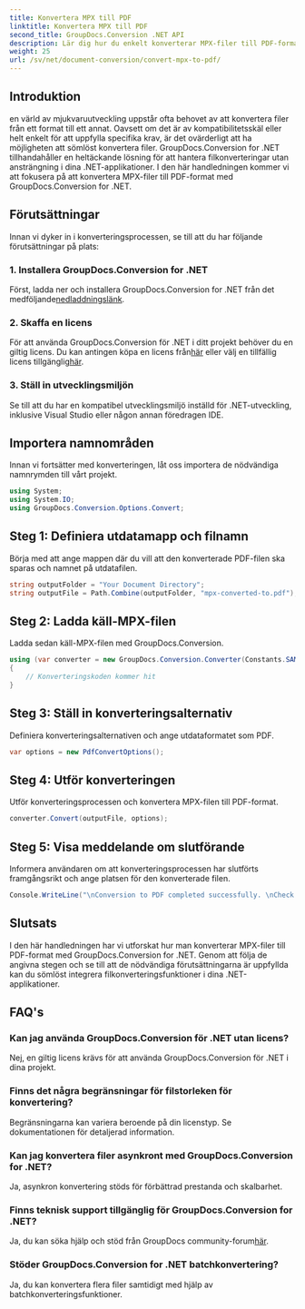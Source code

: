 ```yaml
---
title: Konvertera MPX till PDF
linktitle: Konvertera MPX till PDF
second_title: GroupDocs.Conversion .NET API
description: Lär dig hur du enkelt konverterar MPX-filer till PDF-format med GroupDocs.Conversion for .NET. Följ vår steg-för-steg-guide.
weight: 25
url: /sv/net/document-conversion/convert-mpx-to-pdf/
---
```

## Introduktion
en värld av mjukvaruutveckling uppstår ofta behovet av att konvertera filer från ett format till ett annat. Oavsett om det är av kompatibilitetsskäl eller helt enkelt för att uppfylla specifika krav, är det ovärderligt att ha möjligheten att sömlöst konvertera filer. GroupDocs.Conversion for .NET tillhandahåller en heltäckande lösning för att hantera filkonverteringar utan ansträngning i dina .NET-applikationer. I den här handledningen kommer vi att fokusera på att konvertera MPX-filer till PDF-format med GroupDocs.Conversion for .NET.
## Förutsättningar
Innan vi dyker in i konverteringsprocessen, se till att du har följande förutsättningar på plats:
### 1. Installera GroupDocs.Conversion for .NET
 Först, ladda ner och installera GroupDocs.Conversion for .NET från det medföljande[nedladdningslänk](https://releases.groupdocs.com/conversion/net/).
### 2. Skaffa en licens
 För att använda GroupDocs.Conversion för .NET i ditt projekt behöver du en giltig licens. Du kan antingen köpa en licens från[här](https://purchase.groupdocs.com/buy) eller välj en tillfällig licens tillgänglig[här](https://purchase.groupdocs.com/temporary-license/).
### 3. Ställ in utvecklingsmiljön
Se till att du har en kompatibel utvecklingsmiljö inställd för .NET-utveckling, inklusive Visual Studio eller någon annan föredragen IDE.

## Importera namnområden
Innan vi fortsätter med konverteringen, låt oss importera de nödvändiga namnrymden till vårt projekt.
```csharp
using System;
using System.IO;
using GroupDocs.Conversion.Options.Convert;
```
## Steg 1: Definiera utdatamapp och filnamn
Börja med att ange mappen där du vill att den konverterade PDF-filen ska sparas och namnet på utdatafilen.
```csharp
string outputFolder = "Your Document Directory";
string outputFile = Path.Combine(outputFolder, "mpx-converted-to.pdf");
```
## Steg 2: Ladda käll-MPX-filen
Ladda sedan käll-MPX-filen med GroupDocs.Conversion.
```csharp
using (var converter = new GroupDocs.Conversion.Converter(Constants.SAMPLE_MPX))
{
    // Konverteringskoden kommer hit
}
```
## Steg 3: Ställ in konverteringsalternativ
Definiera konverteringsalternativen och ange utdataformatet som PDF.
```csharp
var options = new PdfConvertOptions();
```
## Steg 4: Utför konverteringen
Utför konverteringsprocessen och konvertera MPX-filen till PDF-format.
```csharp
converter.Convert(outputFile, options);
```
## Steg 5: Visa meddelande om slutförande
Informera användaren om att konverteringsprocessen har slutförts framgångsrikt och ange platsen för den konverterade filen.
```csharp
Console.WriteLine("\nConversion to PDF completed successfully. \nCheck output in {0}", outputFolder);
```

## Slutsats
I den här handledningen har vi utforskat hur man konverterar MPX-filer till PDF-format med GroupDocs.Conversion for .NET. Genom att följa de angivna stegen och se till att de nödvändiga förutsättningarna är uppfyllda kan du sömlöst integrera filkonverteringsfunktioner i dina .NET-applikationer.
## FAQ's
### Kan jag använda GroupDocs.Conversion för .NET utan licens?
Nej, en giltig licens krävs för att använda GroupDocs.Conversion för .NET i dina projekt.
### Finns det några begränsningar för filstorleken för konvertering?
Begränsningarna kan variera beroende på din licenstyp. Se dokumentationen för detaljerad information.
### Kan jag konvertera filer asynkront med GroupDocs.Conversion for .NET?
Ja, asynkron konvertering stöds för förbättrad prestanda och skalbarhet.
### Finns teknisk support tillgänglig för GroupDocs.Conversion for .NET?
 Ja, du kan söka hjälp och stöd från GroupDocs community-forum[här](https://forum.groupdocs.com/c/conversion/11).
### Stöder GroupDocs.Conversion for .NET batchkonvertering?
Ja, du kan konvertera flera filer samtidigt med hjälp av batchkonverteringsfunktioner.